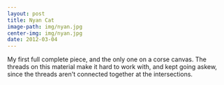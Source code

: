 ```yaml
---
layout: post
title: Nyan Cat
image-path: img/nyan.jpg
center-img: img/nyan.jpg
date: 2012-03-04
---
```


My first full complete piece, and the only one on a corse canvas. The threads on this material make it hard to work with, and kept going askew, since the threads aren't connected together at the intersections. 
